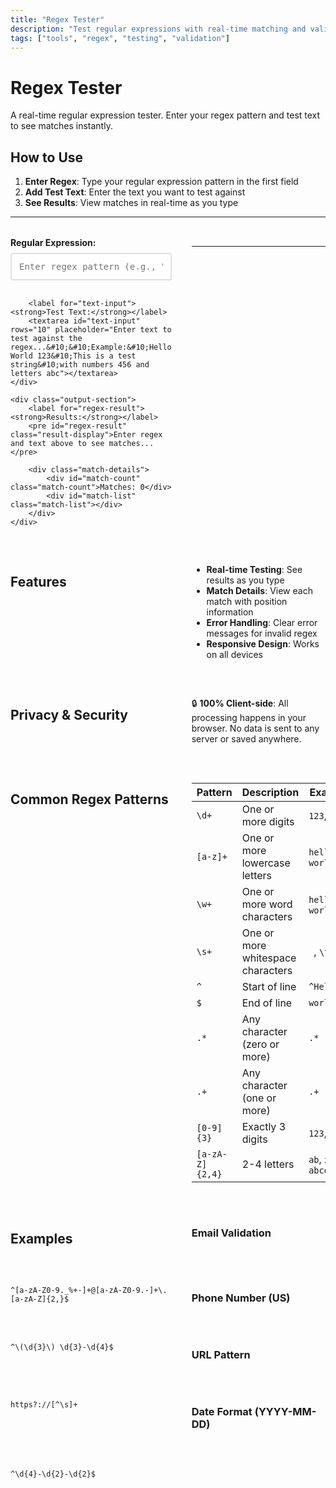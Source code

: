 ```yaml
---
title: "Regex Tester"
description: "Test regular expressions with real-time matching and validation"
tags: ["tools", "regex", "testing", "validation"]
---
```


# Regex Tester

A real-time regular expression tester. Enter your regex pattern and test text to see matches instantly.

## How to Use

1. **Enter Regex**: Type your regular expression pattern in the first field
2. **Add Test Text**: Enter the text you want to test against
3. **See Results**: View matches in real-time as you type

---

<div class="regex-tester-container">
    <div class="input-section">
        <label for="regex-input"><strong>Regular Expression:</strong></label>
        <input id="regex-input" type="text" placeholder="Enter regex pattern (e.g., \d+, [a-z]+, \w+)">
        
        <label for="text-input"><strong>Test Text:</strong></label>
        <textarea id="text-input" rows="10" placeholder="Enter text to test against the regex...&#10;&#10;Example:&#10;Hello World 123&#10;This is a test string&#10;with numbers 456 and letters abc"></textarea>
    </div>
    
    <div class="output-section">
        <label for="regex-result"><strong>Results:</strong></label>
        <pre id="regex-result" class="result-display">Enter regex and text above to see matches...</pre>
        
        <div class="match-details">
            <div id="match-count" class="match-count">Matches: 0</div>
            <div id="match-list" class="match-list"></div>
        </div>
    </div>
</div>

<script>
function updateRegex() {
    const pattern = document.getElementById("regex-input").value;
    const text = document.getElementById("text-input").value;
    const result = document.getElementById("regex-result");
    const matchCount = document.getElementById("match-count");
    const matchList = document.getElementById("match-list");
    
    if (!pattern || !text) {
        result.textContent = "Enter regex and text above to see matches...";
        result.className = "result-display";
        matchCount.textContent = "Matches: 0";
        matchList.innerHTML = "";
        return;
    }
    
    try {
        const re = new RegExp(pattern, "g");
        const matches = [...text.matchAll(re)];
        
        if (matches.length > 0) {
            result.textContent = `Found ${matches.length} match(es):`;
            result.className = "result-display success";
            matchCount.textContent = `Matches: ${matches.length}`;
            
            const matchItems = matches.map((match, index) => 
                `<div class="match-item">
                    <span class="match-number">${index + 1}.</span>
                    <span class="match-text">"${match[0]}"</span>
                    <span class="match-position">at position ${match.index}</span>
                </div>`
            ).join("");
            matchList.innerHTML = matchItems;
        } else {
            result.textContent = "No matches found.";
            result.className = "result-display warning";
            matchCount.textContent = "Matches: 0";
            matchList.innerHTML = "";
        }
    } catch (e) {
        result.textContent = "Invalid regex: " + e.message;
        result.className = "result-display error";
        matchCount.textContent = "Matches: 0";
        matchList.innerHTML = "";
    }
}

document.getElementById("regex-input").addEventListener("input", updateRegex);
document.getElementById("text-input").addEventListener("input", updateRegex);
</script>

<style>
.regex-tester-container {
    display: grid;
    grid-template-columns: 1fr 1fr;
    gap: 2rem;
    margin: 2rem 0;
}

.input-section, .output-section {
    display: flex;
    flex-direction: column;
}

.input-section label, .output-section label {
    margin-bottom: 0.5rem;
    font-weight: bold;
}

#regex-input {
    width: 100%;
    padding: 0.75rem;
    font-family: 'Roboto Mono', monospace;
    font-size: 14px;
    border: 2px solid #e0e0e0;
    border-radius: 4px;
    margin-bottom: 1rem;
}

#text-input {
    width: 100%;
    min-height: 200px;
    font-family: 'Roboto Mono', monospace;
    font-size: 14px;
    padding: 1rem;
    border: 2px solid #e0e0e0;
    border-radius: 4px;
    resize: vertical;
}

.result-display {
    width: 100%;
    min-height: 100px;
    font-family: 'Roboto Mono', monospace;
    font-size: 14px;
    padding: 1rem;
    border: 2px solid #e0e0e0;
    border-radius: 4px;
    background-color: #f8f9fa;
    overflow: auto;
    white-space: pre-wrap;
    margin-bottom: 1rem;
}

.result-display.success {
    border-color: #28a745;
    background-color: #f8fff9;
}

.result-display.warning {
    border-color: #ffc107;
    background-color: #fffbf0;
}

.result-display.error {
    border-color: #dc3545;
    background-color: #fff8f8;
    color: #dc3545;
}

.match-details {
    border: 1px solid #e0e0e0;
    border-radius: 4px;
    padding: 1rem;
    background-color: #f8f9fa;
}

.match-count {
    font-weight: bold;
    margin-bottom: 0.5rem;
    color: #495057;
}

.match-item {
    display: flex;
    align-items: center;
    margin-bottom: 0.5rem;
    padding: 0.5rem;
    background-color: white;
    border-radius: 4px;
    border-left: 4px solid #007bff;
}

.match-number {
    font-weight: bold;
    color: #007bff;
    margin-right: 0.5rem;
    min-width: 2rem;
}

.match-text {
    font-family: 'Roboto Mono', monospace;
    background-color: #e9ecef;
    padding: 0.25rem 0.5rem;
    border-radius: 3px;
    margin-right: 0.5rem;
}

.match-position {
    color: #6c757d;
    font-size: 0.9em;
}

@media (max-width: 768px) {
    .regex-tester-container {
        grid-template-columns: 1fr;
        gap: 1rem;
    }
}
</style>

---

## Features

- **Real-time Testing**: See results as you type
- **Match Details**: View each match with position information
- **Error Handling**: Clear error messages for invalid regex
- **Responsive Design**: Works on all devices

## Privacy & Security

🔒 **100% Client-side**: All processing happens in your browser. No data is sent to any server or saved anywhere.

## Common Regex Patterns

| Pattern | Description | Example |
|---------|-------------|---------|
| `\d+` | One or more digits | `123`, `456` |
| `[a-z]+` | One or more lowercase letters | `hello`, `world` |
| `\w+` | One or more word characters | `hello123`, `world_` |
| `\s+` | One or more whitespace characters | ` `, `\t` |
| `^` | Start of line | `^Hello` |
| `$` | End of line | `world$` |
| `.*` | Any character (zero or more) | `.*` |
| `.+` | Any character (one or more) | `.+` |
| `[0-9]{3}` | Exactly 3 digits | `123`, `456` |
| `[a-zA-Z]{2,4}` | 2-4 letters | `ab`, `xyz`, `abcd` |

## Examples

### Email Validation
```
^[a-zA-Z0-9._%+-]+@[a-zA-Z0-9.-]+\.[a-zA-Z]{2,}$
```

### Phone Number (US)
```
^\(\d{3}\) \d{3}-\d{4}$
```

### URL Pattern
```
https?://[^\s]+
```

### Date Format (YYYY-MM-DD)
```
^\d{4}-\d{2}-\d{2}$
``` 